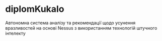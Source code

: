 # diplomKukalo
Автономна система аналізу та рекомендації щодо усунення вразливостей на основі Nessus з використанням технологій штучного інтелекту
